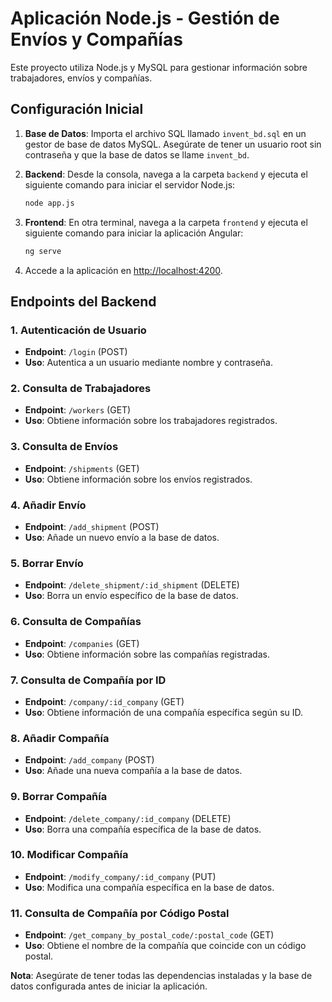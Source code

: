 # Aplicación Node.js - Gestión de Envíos y Compañías

Este proyecto utiliza Node.js y MySQL para gestionar información sobre trabajadores, envíos y compañías.

## Configuración Inicial

1. **Base de Datos**: Importa el archivo SQL llamado `invent_bd.sql` en un gestor de base de datos MySQL. Asegúrate de tener un usuario root sin contraseña y que la base de datos se llame `invent_bd`.

2. **Backend**: Desde la consola, navega a la carpeta `backend` y ejecuta el siguiente comando para iniciar el servidor Node.js:

    ```bash
    node app.js
    ```

3. **Frontend**: En otra terminal, navega a la carpeta `frontend` y ejecuta el siguiente comando para iniciar la aplicación Angular:

    ```bash
    ng serve
    ```

4. Accede a la aplicación en [http://localhost:4200](http://localhost:4200).

## Endpoints del Backend

### 1. Autenticación de Usuario

- **Endpoint**: `/login` (POST)
- **Uso**: Autentica a un usuario mediante nombre y contraseña.

### 2. Consulta de Trabajadores

- **Endpoint**: `/workers` (GET)
- **Uso**: Obtiene información sobre los trabajadores registrados.

### 3. Consulta de Envíos

- **Endpoint**: `/shipments` (GET)
- **Uso**: Obtiene información sobre los envíos registrados.

### 4. Añadir Envío

- **Endpoint**: `/add_shipment` (POST)
- **Uso**: Añade un nuevo envío a la base de datos.

### 5. Borrar Envío

- **Endpoint**: `/delete_shipment/:id_shipment` (DELETE)
- **Uso**: Borra un envío específico de la base de datos.

### 6. Consulta de Compañías

- **Endpoint**: `/companies` (GET)
- **Uso**: Obtiene información sobre las compañías registradas.

### 7. Consulta de Compañía por ID

- **Endpoint**: `/company/:id_company` (GET)
- **Uso**: Obtiene información de una compañía específica según su ID.

### 8. Añadir Compañía

- **Endpoint**: `/add_company` (POST)
- **Uso**: Añade una nueva compañía a la base de datos.

### 9. Borrar Compañía

- **Endpoint**: `/delete_company/:id_company` (DELETE)
- **Uso**: Borra una compañía específica de la base de datos.

### 10. Modificar Compañía

- **Endpoint**: `/modify_company/:id_company` (PUT)
- **Uso**: Modifica una compañía específica en la base de datos.

### 11. Consulta de Compañía por Código Postal

- **Endpoint**: `/get_company_by_postal_code/:postal_code` (GET)
- **Uso**: Obtiene el nombre de la compañía que coincide con un código postal.

**Nota**: Asegúrate de tener todas las dependencias instaladas y la base de datos configurada antes de iniciar la aplicación.

